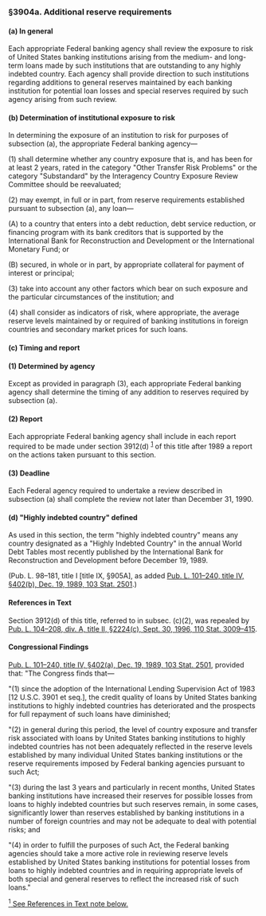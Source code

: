 ### §3904a. Additional reserve requirements ###

[]()

#### (a) In general ####

Each appropriate Federal banking agency shall review the exposure to risk of United States banking institutions arising from the medium- and long-term loans made by such institutions that are outstanding to any highly indebted country. Each agency shall provide direction to such institutions regarding additions to general reserves maintained by each banking institution for potential loan losses and special reserves required by such agency arising from such review.

[]()

#### (b) Determination of institutional exposure to risk ####

In determining the exposure of an institution to risk for purposes of subsection (a), the appropriate Federal banking agency—

[]()

(1) shall determine whether any country exposure that is, and has been for at least 2 years, rated in the category "Other Transfer Risk Problems" or the category "Substandard" by the Interagency Country Exposure Review Committee should be reevaluated;

[]()

(2) may exempt, in full or in part, from reserve requirements established pursuant to subsection (a), any loan—

[]()

(A) to a country that enters into a debt reduction, debt service reduction, or financing program with its bank creditors that is supported by the International Bank for Reconstruction and Development or the International Monetary Fund; or

[]()

(B) secured, in whole or in part, by appropriate collateral for payment of interest or principal;

[]()

(3) take into account any other factors which bear on such exposure and the particular circumstances of the institution; and

[]()

(4) shall consider as indicators of risk, where appropriate, the average reserve levels maintained by or required of banking institutions in foreign countries and secondary market prices for such loans.

[]()

#### (c) Timing and report ####

[]()

#### (1) Determined by agency ####

Except as provided in paragraph (3), each appropriate Federal banking agency shall determine the timing of any addition to reserves required by subsection (a).

[]()

#### (2) Report ####

Each appropriate Federal banking agency shall include in each report required to be made under section 3912(d) <sup><a href="#3904a_1_target" name="3904a_1">1</a></sup> of this title after 1989 a report on the actions taken pursuant to this section.

[]()

#### (3) Deadline ####

Each Federal agency required to undertake a review described in subsection (a) shall complete the review not later than December 31, 1990.

[]()

#### (d) "Highly indebted country" defined ####

As used in this section, the term "highly indebted country" means any country designated as a "Highly Indebted Country" in the annual World Debt Tables most recently published by the International Bank for Reconstruction and Development before December 19, 1989.

(Pub. L. 98–181, title I [title IX, §905A], as added [Pub. L. 101–240, title IV, §402(b), Dec. 19, 1989, 103 Stat. 2501](/statviewer.htm?volume=103&page=2501).)

#### References in Text ####

Section 3912(d) of this title, referred to in subsec. (c)(2), was repealed by [Pub. L. 104–208, div. A, title II, §2224(c), Sept. 30, 1996, 110 Stat. 3009–415](/statviewer.htm?volume=110&page=3009-415).

#### Congressional Findings ####

[Pub. L. 101–240, title IV, §402(a), Dec. 19, 1989, 103 Stat. 2501](/statviewer.htm?volume=103&page=2501), provided that: "The Congress finds that—

"(1) since the adoption of the International Lending Supervision Act of 1983 [12 U.S.C. 3901 et seq.], the credit quality of loans by United States banking institutions to highly indebted countries has deteriorated and the prospects for full repayment of such loans have diminished;

"(2) in general during this period, the level of country exposure and transfer risk associated with loans by United States banking institutions to highly indebted countries has not been adequately reflected in the reserve levels established by many individual United States banking institutions or the reserve requirements imposed by Federal banking agencies pursuant to such Act;

"(3) during the last 3 years and particularly in recent months, United States banking institutions have increased their reserves for possible losses from loans to highly indebted countries but such reserves remain, in some cases, significantly lower than reserves established by banking institutions in a number of foreign countries and may not be adequate to deal with potential risks; and

"(4) in order to fulfill the purposes of such Act, the Federal banking agencies should take a more active role in reviewing reserve levels established by United States banking institutions for potential losses from loans to highly indebted countries and in requiring appropriate levels of both special and general reserves to reflect the increased risk of such loans."

[<sup>1</sup> See References in Text note below.](#3904a_1)